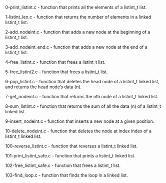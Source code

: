 0-print_listint.c - function that prints all the elements of a listint_t list.

1-listint_len.c - function that returns the number of elements in a linked listint_t list.

2-add_nodeint.c - function that adds a new node at the beginning of a listint_t list.

3-add_nodeint_end.c - function that adds a new node at the end of a listint_t list.

4-free_listint.c - function that frees a listint_t list.

5-free_listint2.c - function that frees a listint_t list.

6-pop_listint.c - function that deletes the head node of a listint_t linked list, and returns the head node’s data (n).

7-get_nodeint.c - function that returns the nth node of a listint_t linked list.

8-sum_listint.c - function that returns the sum of all the data (n) of a listint_t linked list.

9-insert_nodeint.c - function that inserts a new node at a given position.

10-delete_nodeint.c - function that deletes the node at index index of a listint_t linked list.

100-reverse_listint.c - function that reverses a listint_t linked list.

101-print_listint_safe.c - function that prints a listint_t linked list.

102-free_listint_safe.c - function that frees a listint_t list.

103-find_loop.c - function that finds the loop in a linked list.
